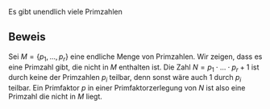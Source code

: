 Es gibt unendlich viele Primzahlen

## Beweis
Sei $M = \{p_1, ..., p_r\}$ eine endliche Menge von Primzahlen. Wir zeigen, dass es eine Primzahl gibt, die nicht in $M$ enthalten ist. Die Zahl $N = p_{1}\cdot ... \cdot p_{r} +1$ ist durch keine der Primzahlen $p_{i}$ teilbar, denn sonst wäre auch $1$ durch $p_{i}$ teilbar. Ein Primfaktor $p$ in einer Primfaktorzerlegung von $N$ ist also eine Primzahl die nicht in $M$ liegt.

